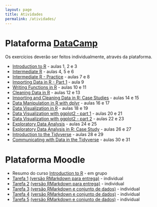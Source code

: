 ```yaml
---
layout: page
title: Atividades
permalink: /atividades/
---
```



# Plataforma [DataCamp](https://www.datacamp.com)

Os exercícios deverão ser feitos individualmente, através da plataforma. 

* [Introduction to R](https://www.datacamp.com/courses/free-introduction-to-r) - aulas 1, 2 e 3
* [Intermediate R](https://www.datacamp.com/courses/intermediate-r) - aulas 4, 5 e 6
* [Intermediate R - Practice](https://www.datacamp.com/courses/intermediate-r-practice) - aulas 7 e 8
* [Importing Data in R - Part 1](https://www.datacamp.com/courses/importing-data-in-r-part-1) - aula 9
* [Writing Functions in R](https://www.datacamp.com/courses/writing-functions-in-r) - aulas 10 e 11
* [Cleaning Data in R](https://www.datacamp.com/courses/cleaning-data-in-r) - aulas 12 e 13
* [Importing and Cleaning Data in R: Case Studies](https://www.datacamp.com/courses/importing-cleaning-data-in-r-case-studies) - aulas 14 e 15
* [Data Manipulation in R with dplyr](https://www.datacamp.com/courses/dplyr-data-manipulation-r-tutorial) - aulas 16 e 17
* [Data Visualization in R](https://www.datacamp.com/courses/data-visualization-in-r) - aulas 18 e 19
* [Data Visualization with ggplot2 - part 1](https://www.datacamp.com/courses/data-visualization-with-ggplot2-1) - aulas 20 e 21
* [Data Visualization with ggplot2 - part 2](https://www.datacamp.com/courses/data-visualization-with-ggplot2-2) - aulas 22 e 23
* [Exploratory Data Analysis](https://www.datacamp.com/courses/exploratory-data-analysis) - aulas 24 e 25
* [Exploratory Data Analysis in R: Case Study](https://www.datacamp.com/courses/exploratory-data-analysis-in-r-case-study) - aulas 26 e 27
* [Introduction to the Tidyverse](https://www.datacamp.com/courses/introduction-to-the-tidyverse) - aulas 28 e 29
* [Communicating with Data in the Tidyverse](https://www.datacamp.com/courses/communicating-with-data-in-the-tidyverse) - aulas  30 e 31

# Plataforma Moodle

* Resumo do curso [Introduction to R](https://www.datacamp.com/courses/free-introduction-to-r) - em grupo
* [Tarefa 1](Tarefa01/Tarefa01.html) [(versão RMarkdown para entrega)](Tarefa01/Tarefa01.Rmd.zip) - individual
* [Tarefa 2](Tarefa02/Tarefa02.html) [(versão RMarkdown para entrega)](Tarefa02/Tarefa02.Rmd.zip) - individual
* [Tarefa 3](Tarefa03/Tarefa03.html) [(versão RMarkdown e conjunto de dados)](Tarefa03/Archive.zip) - individual
* [Tarefa 4](Tarefa04/Tarefa04.html) [(versão RMarkdown e conjunto de dados)](Tarefa04/Archive.zip) - individual
* [Tarefa 5](Tarefa05/Tarefa05.html) [(versão RMarkdown e conjunto de dados)](Tarefa05/Archive.zip) - individual


